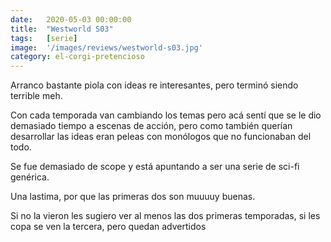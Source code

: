 ```yaml
---
date:   2020-05-03 00:00:00
title:  "Westworld S03"
tags:   [serie]
image:  '/images/reviews/westworld-s03.jpg'
category: el-corgi-pretencioso
---
```

Arranco bastante piola con ideas re interesantes, pero terminó siendo terrible meh.

Con cada temporada van cambiando los temas pero acá sentí que se le dio demasiado tiempo a escenas de acción, pero como también querían desarrollar las ideas eran peleas con monólogos que no funcionaban del todo.

Se fue demasiado de scope y está apuntando a ser una serie de sci-fi genérica.

Una lastima, por que las primeras dos son muuuuy buenas.

Si no la vieron les sugiero ver al menos las dos primeras temporadas, si les copa se ven la tercera, pero quedan advertidos
